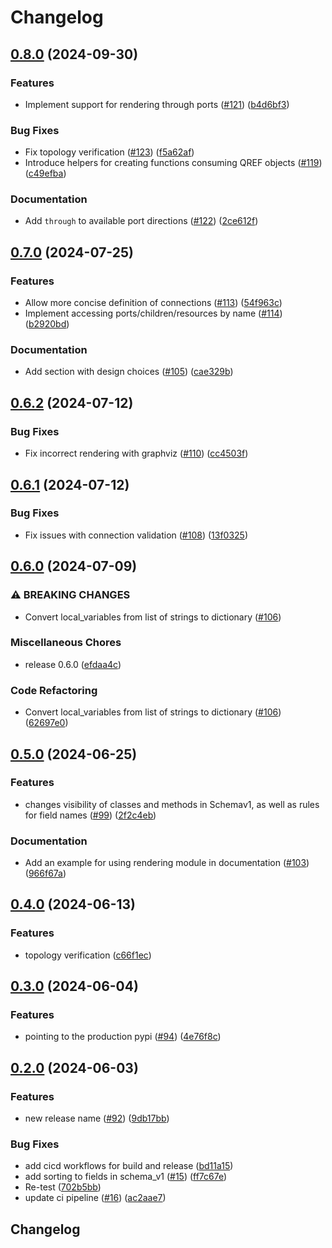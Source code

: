 # Changelog

## [0.8.0](https://github.com/PsiQ/qref/compare/v0.7.0...v0.8.0) (2024-09-30)


### Features

* Implement support for rendering through ports ([#121](https://github.com/PsiQ/qref/issues/121)) ([b4d6bf3](https://github.com/PsiQ/qref/commit/b4d6bf3d59d74482194b4625e77d6e51ba89b302))


### Bug Fixes

* Fix topology verification ([#123](https://github.com/PsiQ/qref/issues/123)) ([f5a62af](https://github.com/PsiQ/qref/commit/f5a62af4fb9bb085bc5665798e6e59c9f433aca1))
* Introduce helpers for creating functions consuming QREF objects ([#119](https://github.com/PsiQ/qref/issues/119)) ([c49efba](https://github.com/PsiQ/qref/commit/c49efba66faead629b936105b25d25ba339e3445))


### Documentation

* Add `through` to available port directions ([#122](https://github.com/PsiQ/qref/issues/122)) ([2ce612f](https://github.com/PsiQ/qref/commit/2ce612f409a3ab7826c17822f8b40c72257695e8))

## [0.7.0](https://github.com/PsiQ/qref/compare/v0.6.2...v0.7.0) (2024-07-25)


### Features

* Allow more concise definition of connections ([#113](https://github.com/PsiQ/qref/issues/113)) ([54f963c](https://github.com/PsiQ/qref/commit/54f963ceaf7680bf7c892e5f12606f019bda9abf))
* Implement accessing ports/children/resources by name ([#114](https://github.com/PsiQ/qref/issues/114)) ([b2920bd](https://github.com/PsiQ/qref/commit/b2920bd3de4656fefbaa20338cc0775491b0d946))


### Documentation

* Add section with design choices ([#105](https://github.com/PsiQ/qref/issues/105)) ([cae329b](https://github.com/PsiQ/qref/commit/cae329b63fca0e9057df5baaf067218b423247db))

## [0.6.2](https://github.com/PsiQ/qref/compare/v0.6.1...v0.6.2) (2024-07-12)


### Bug Fixes

* Fix incorrect rendering with graphviz ([#110](https://github.com/PsiQ/qref/issues/110)) ([cc4503f](https://github.com/PsiQ/qref/commit/cc4503fa9aeb51609ee2722ad3e0d418480aaa97))

## [0.6.1](https://github.com/PsiQ/qref/compare/v0.6.0...v0.6.1) (2024-07-12)


### Bug Fixes

* Fix issues with connection validation ([#108](https://github.com/PsiQ/qref/issues/108)) ([13f0325](https://github.com/PsiQ/qref/commit/13f032550116590ccdfe626714ff604d86844bcb))

## [0.6.0](https://github.com/PsiQ/qref/compare/v0.5.0...v0.6.0) (2024-07-09)


### ⚠ BREAKING CHANGES

* Convert local_variables from list of strings to dictionary ([#106](https://github.com/PsiQ/qref/issues/106))

### Miscellaneous Chores

* release 0.6.0 ([efdaa4c](https://github.com/PsiQ/qref/commit/efdaa4c1b69baa32ce6875e089b8ac895ab2519e))


### Code Refactoring

* Convert local_variables from list of strings to dictionary ([#106](https://github.com/PsiQ/qref/issues/106)) ([62697e0](https://github.com/PsiQ/qref/commit/62697e071500916b7dd920136cf63e196434a46d))

## [0.5.0](https://github.com/PsiQ/qref/compare/v0.4.0...v0.5.0) (2024-06-25)


### Features

* changes visibility of classes and methods in Schemav1, as well as rules for field names ([#99](https://github.com/PsiQ/qref/issues/99)) ([2f2c4eb](https://github.com/PsiQ/qref/commit/2f2c4eb032e4d5385804e6e5cbefef631906997c))


### Documentation

* Add an example for using rendering module in documentation ([#103](https://github.com/PsiQ/qref/issues/103)) ([966f67a](https://github.com/PsiQ/qref/commit/966f67a05b240e9412f784c1fd580fb706536341))

## [0.4.0](https://github.com/PsiQ/qref/compare/v0.3.0...v0.4.0) (2024-06-13)


### Features

* topology verification ([c66f1ec](https://github.com/PsiQ/qref/commit/c66f1ec1cf029a0194a3fafa4a40a07efa5a674f))

## [0.3.0](https://github.com/PsiQ/qref/compare/v0.2.0...v0.3.0) (2024-06-04)


### Features

* pointing to the production pypi ([#94](https://github.com/PsiQ/qref/issues/94)) ([4e76f8c](https://github.com/PsiQ/qref/commit/4e76f8c41456c222fc5a9499e8f6dd0ef57dbbcb))

## [0.2.0](https://github.com/PsiQ/qref/compare/v0.1.2...v0.2.0) (2024-06-03)


### Features

* new release name ([#92](https://github.com/PsiQ/qref/issues/92)) ([9db17bb](https://github.com/PsiQ/qref/commit/9db17bb867285c7b170b015a0b289719da1ba1ac))


### Bug Fixes

* add cicd workflows for build and release ([bd11a15](https://github.com/PsiQ/qref/commit/bd11a153d00e3210cfec322b9492307efc21eb24))
* add sorting to fields in schema_v1 ([#15](https://github.com/PsiQ/qref/issues/15)) ([ff7c67e](https://github.com/PsiQ/qref/commit/ff7c67e0c89e79ca2f1c99f107c6a0cfc02cc29c))
* Re-test ([702b5bb](https://github.com/PsiQ/qref/commit/702b5bbacf2ca88769150b059133468b5fca9fbd))
* update ci pipeline ([#16](https://github.com/PsiQ/qref/issues/16)) ([ac2aae7](https://github.com/PsiQ/qref/commit/ac2aae785194003ad2ac8365e2befcd3f6b238ae))

## Changelog
